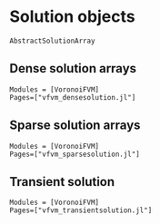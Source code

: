 # Solution objects

```@docs
AbstractSolutionArray
```
## Dense solution arrays

```@autodocs
Modules = [VoronoiFVM]
Pages=["vfvm_densesolution.jl"]
```

## Sparse solution arrays

```@autodocs
Modules = [VoronoiFVM]
Pages=["vfvm_sparsesolution.jl"]
```

## Transient solution

```@autodocs
Modules = [VoronoiFVM]
Pages=["vfvm_transientsolution.jl"]
```
